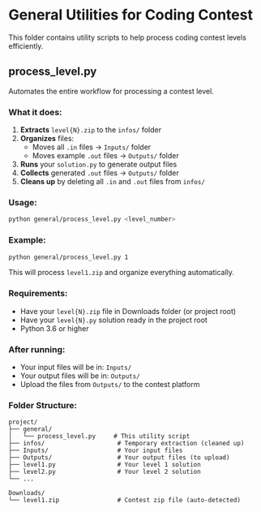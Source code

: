 # General Utilities for Coding Contest

This folder contains utility scripts to help process coding contest levels efficiently.

## process_level.py

Automates the entire workflow for processing a contest level.

### What it does:

1. **Extracts** `level{N}.zip` to the `infos/` folder
2. **Organizes** files:
   - Moves all `.in` files → `Inputs/` folder
   - Moves example `.out` files → `Outputs/` folder
3. **Runs** your `solution.py` to generate output files
4. **Collects** generated `.out` files → `Outputs/` folder
5. **Cleans up** by deleting all `.in` and `.out` files from `infos/`

### Usage:

```bash
python general/process_level.py <level_number>
```

### Example:

```bash
python general/process_level.py 1
```

This will process `level1.zip` and organize everything automatically.

### Requirements:

- Have your `level{N}.zip` file in Downloads folder (or project root)
- Have your `level{N}.py` solution ready in the project root
- Python 3.6 or higher

### After running:

- Your input files will be in: `Inputs/`
- Your output files will be in: `Outputs/`
- Upload the files from `Outputs/` to the contest platform

### Folder Structure:

```
project/
├── general/
│   └── process_level.py     # This utility script
├── infos/                    # Temporary extraction (cleaned up)
├── Inputs/                   # Your input files
├── Outputs/                  # Your output files (to upload)
├── level1.py                 # Your level 1 solution
├── level2.py                 # Your level 2 solution
└── ...

Downloads/
└── level1.zip                # Contest zip file (auto-detected)
```
